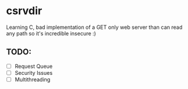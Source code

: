 # csrvdir

Learning C, bad implementation of a GET only web server than can read any path so it's incredible insecure :)

## TODO:

- [ ] Request Queue
- [ ] Security Issues
- [ ] Multithreading
